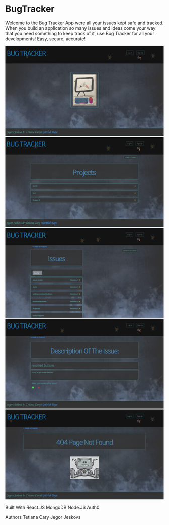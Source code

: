 # BugTracker

Welcome to the Bug Tracker App were all your issues kept safe and tracked.
When you build an application so many issues and ideas come your way that you need something to keep track of it, use Bug Tracker for all your developments! Easy, secure, accurate!

![Screenshot of logo page](client/public/img/logoPage.png)
![Screenshot of Projects list](client/public/img/projectsList.png)
![Screenshot of Issues list](client/public/img/issuesList.png)
![Screenshot of Details of the chosen issue](client/public/img/EditDetails.png)
![Screenshot of the 404 page](client/public/img/page404.png)

Built With
React.JS
MongoDB
Node.JS
Auth0

Authors
Tetiana Cary
Jegor Jeskovs
